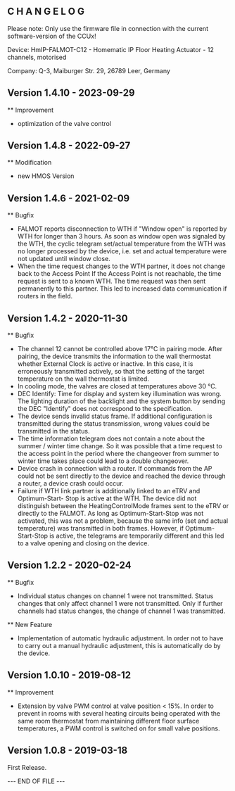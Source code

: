 C H A N G E L O G
-----------------

Please note: Only use the firmware file in connection with the current software-version of the CCUx!

Device:   HmIP-FALMOT-C12 - Homematic IP Floor Heating Actuator - 12 channels, motorised

Company:  Q-3, Maiburger Str. 29, 26789 Leer, Germany


Version 1.4.10 - 2023-09-29
--------------------------------------------------------------
** Improvement
   * optimization of the valve control


Version 1.4.8 - 2022-09-27
--------------------------------------------------------------
** Modification
   * new HMOS Version


Version 1.4.6 - 2021-02-09
--------------------------------------------------------------
** Bugfix
   * FALMOT reports disconnection to WTH if "Window open" is reported by WTH for longer
     than 3 hours.
      As soon as window open was signaled by the WTH, the cyclic telegram set/actual
      temperature from the WTH was no longer processed by the device, i.e. set and
      actual temperature were not updated until window close.
   * When the time request changes to the WTH partner, it does not change back to the
     Access Point
      If the Access Point is not reachable, the time request is sent to a known WTH. The
      time request was then sent permanently to this partner. This led to increased data
      communication if routers in the field.


Version 1.4.2 - 2020-11-30
--------------------------------------------------------------
** Bugfix
   * The channel 12 cannot be controlled above 17°C in pairing mode.
      After pairing, the device transmits the information to the wall thermostat whether
      External Clock is active or inactive. In this case, it is erroneously transmitted
      actively, so that the setting of the target temperature on the wall thermostat is
      limited.
   * In cooling mode, the valves are closed at temperatures above 30 °C.
   * DEC Identify: Time for display and system key illumination was wrong.
      The lighting duration of the backlight and the system button by sending the DEC
      "Identify" does not correspond to the specification.
   * The device sends invalid status frame.
      If additional configuration is transmitted during the status transmission, wrong
      values could be transmitted in the status.
   * The time information telegram does not contain a note about the summer / winter
     time change.
      So it was possible that a time request to the access point in the period where the
      changeover from summer to winter time takes place could lead to a double
      changeover.
   * Device crash in connection with a router.
      If commands from the AP could not be sent directly to the device and reached the
      device through a router, a device crash could occur.
   * Failure if WTH link partner is additionally linked to an eTRV and Optimum-Start-
     Stop is active at the WTH.
      The device did not distinguish between the HeatingControlMode frames sent to the
      eTRV or directly to the FALMOT. As long as Optimum-Start-Stop was not activated,
      this was not a problem, because the same info (set and actual temperature) was
      transmitted in both frames. However, if Optimum-Start-Stop is active, the
      telegrams are temporarily different and this led to a valve opening and closing on
      the device.


Version 1.2.2 - 2020-02-24
--------------------------------------------------------------
** Bugfix
   * Individual status changes on channel 1 were not transmitted.
      Status changes that only affect channel 1 were not transmitted. Only if further
      channels had status changes, the change of channel 1 was transmitted.

** New Feature
   * Implementation of automatic hydraulic adjustment.
      In order not to have to carry out a manual hydraulic adjustment, this is
      automatically do by the device.


Version 1.0.10 - 2019-08-12
--------------------------------------------------------------
** Improvement
   * Extension by valve PWM control at valve position < 15%.
      In order to prevent in rooms with several heating circuits being operated with the
      same room thermostat from maintaining different floor surface temperatures, a PWM
      control is switched on for small valve positions.


Version 1.0.8 - 2019-03-18
--------------------------------------------------------------

First Release.


--- END OF FILE ---

